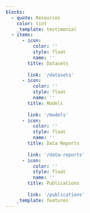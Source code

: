 ```yaml
---
blocks:
  - quote: Resources
    color: tint
    _template: testimonial
  - items:
      - icon:
          color: ''
          style: float
          name: ''
        title: Datasets
      
        link: '/datasets'
      - icon:
          color: ''
          style: float
          name: ''
        title: Models
        
        link: '/models'
      - icon:
          color: ''
          style: float
          name: ''
        title: Data Reports
       
        link: '/data-reports'
      - icon:
          color: ''
          style: float
          name: ''
        title: Publications
    
        link: '/publications'
    _template: features
---
```


